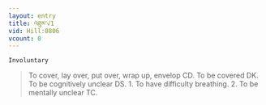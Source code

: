 ```yaml
---
layout: entry
title: འཐུམ་√1
vid: Hill:0806
vcount: 0
---
```

`Involuntary` 
> To cover, lay over, put over, wrap up, envelop CD\.
 To be covered DK\.
 To be cognitively unclear DS\.
 1\.
 To have difficulty breathing\.
 2\.
 To be mentally unclear TC\.

